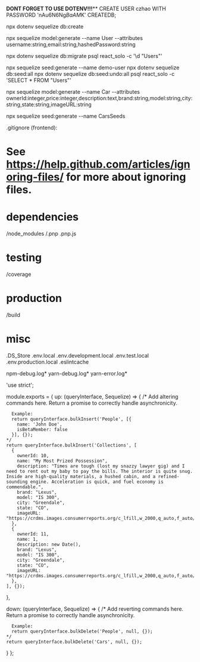 ****DONT FORGET TO USE DOTENV!!!******
CREATE USER czhao WITH PASSWORD 'nAu6N6Ng$BaAM$K' CREATEDB;

npx dotenv sequelize db:create

npx sequelize model:generate --name User --attributes username:string,email:string,hashedPassword:string

npx dotenv sequelize db:migrate
 psql react_solo -c '\d "Users"'

npx sequelize seed:generate --name demo-user
  npx dotenv sequelize db:seed:all
  npx dotenv sequelize db:seed:undo:all
  psql react_solo -c 'SELECT * FROM "Users"'

npx sequelize model:generate --name Car --attributes ownerId:integer,price:integer,description:text,brand:string,model:string,city:string,state:string,imageURL:string

npx sequelize seed:generate --name CarsSeeds








.gitignore (frontend):

# See https://help.github.com/articles/ignoring-files/ for more about ignoring files.

# dependencies
/node_modules
/.pnp
.pnp.js

# testing
/coverage

# production
/build

# misc
.DS_Store
.env.local
.env.development.local
.env.test.local
.env.production.local
.eslintcache

npm-debug.log*
yarn-debug.log*
yarn-error.log*





'use strict';

module.exports = {
  up: (queryInterface, Sequelize) => {
    /*
      Add altering commands here.
      Return a promise to correctly handle asynchronicity.

      Example:
      return queryInterface.bulkInsert('People', [{
        name: 'John Doe',
        isBetaMember: false
      }], {});
    */
    return queryInterface.bulkInsert('Collections', [
      {
        ownerId: 10,
        name: "My Most Prized Possession",
        description: "Times are tough (lost my snazzy lawyer gig) and I need to rent out my baby to pay the bills. The interior is quite snug. Inside are high-quality materials, a hushed cabin, and a refined-sounding engine. Acceleration is quick, and fuel economy is commendable.",
        brand: "Lexus",
        model: "IS 300",
        city: "Greendale",
        state: "CO",
        imageURL: "https://crdms.images.consumerreports.org/c_lfill,w_2000,q_auto,f_auto/prod/cars/chrome/white/2012LEX006b_640_01"
      },
      {
        ownerId: 11,
        name: 1,
        description: new Date(),
        brand: "Lexus",
        model: "IS 300",
        city: "Greendale",
        state: "CO",
        imageURL: "https://crdms.images.consumerreports.org/c_lfill,w_2000,q_auto,f_auto/prod/cars/chrome/white/2012LEX006b_640_01"
      },
    ], {});
  },

  down: (queryInterface, Sequelize) => {
    /*
      Add reverting commands here.
      Return a promise to correctly handle asynchronicity.

      Example:
      return queryInterface.bulkDelete('People', null, {});
    */
    return queryInterface.bulkDelete('Cars', null, {});
  }
};
